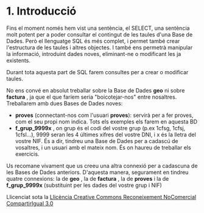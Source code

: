 # 1. Introducció

Fins el moment només hem vist una sentència, el SELECT, una sentència molt
potent per a poder consultar el contingut de les taules d'una Base de Dades.
Però el llenguatge SQL és més complet, i permet també crear l'estructura de
les taules i altres objectes. I també ens permetrà manipular la informació,
introduint dades noves, eliminant-ne o modificant les ja existents.
<!--
Subdividirem, aquesta part del tema en dos grans blocs:

  * **DDL** (_Data Definition Language_) llenguatge de definició de dades. És el que ens permetrà definir les estructures de dades: taules, vistes, i com veurem en altres temes, més objectes.

  * **Consultes d'actualització**. No canvien cap estructura de cap taula, sinó que modifiquen el contingut de les taules. I només hi ha 3 possibilitats en la modificació del contingut: inserir noves files (INSERT), modificar les ja existents en algun camp determinat (UPDATE) o esborrar files (DELETE)
-->
Durant tota aquesta part de SQL farem consultes per a crear o
modificar taules.

No ens convé en absolut treballar sobre la Base de Dades **geo** ni sobre
**factura** , ja que el que faríem seria "boicotejar-nos" entre nosaltres.
Treballarem amb dues Bases de Dades noves:

  * **proves** (connectant-nos com l'usuari **proves**): servirà per a fer proves, com el seu propi nom indica. Tots els exemples els farem en aquesta BD
  * **f_grup_9999x** , on grup és el codi del vostre grup (p.ex 1cfsg, 1cfsj, 1cfsl...), 9999 seran les 4 últimes xifres del vostre DNI, i x és la lletra del vostre NIF. És a dir, tindreu una Base de Dades per a cadascú de vosaltres, i un usuari amb el mateix nom. És on haureu de treballar els exercicis.

Us recomane vivament que us creeu una altra connexió per a cadascuna de les
Bases de Dades anteriors. D'aquesta manera, segurament en tindreu quatre
connexions: la de **geo** , la de **factura** , la de **proves** i la de
**f_grup_9999x** (substituint per les dades del vostre grup i NIF)



Llicenciat sota la  [Llicència Creative Commons Reconeixement NoComercial
CompartirIgual 3.0](http://creativecommons.org/licenses/by-nc-sa/3.0/)

